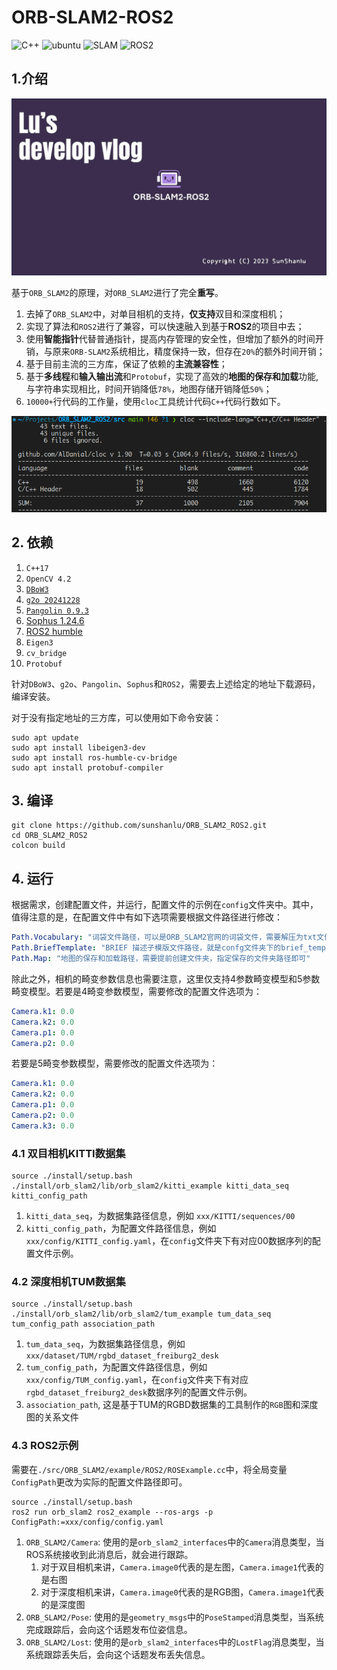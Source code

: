 # ORB-SLAM2-ROS2

![C++](https://img.shields.io/badge/c++-std17-blue)
![ubuntu](https://img.shields.io/badge/platform-ubuntu22.04-orange)
![SLAM](https://img.shields.io/badge/slam-ORB--SLAM2-green)
![ROS2](https://img.shields.io/badge/ros2-humble-red)

## 1.介绍

<div align="center">
	<a href="https://www.bilibili.com/video/BV1yi421S73r/?vd_source=9d945accb7548e6244fd39d5aee6126d" title="bilibili:ORB_SLAM2_ROS2">
		<img src="./res/orb_slam2_ros2.jpg" alt="ORB_SLAM2_ROS2" width=800>
	</a>
</div>

基于`ORB_SLAM2`的原理，对`ORB_SLAM2`进行了完全**重写**。

1. 去掉了`ORB_SLAM2`中，对单目相机的支持，**仅支持**双目和深度相机；
2. 实现了算法和`ROS2`进行了兼容，可以快速融入到基于**ROS2**的项目中去；
3. 使用**智能指针**代替普通指针，提高内存管理的安全性，但增加了额外的时间开销，与原来`ORB-SLAM2`系统相比，精度保持一致，但存在`20%`的额外时间开销；
4. 基于目前主流的三方库，保证了依赖的**主流兼容性**；
5. 基于**多线程**和**输入输出流**和`Protobuf`，实现了高效的**地图的保存和加载**功能,与字符串实现相比，时间开销降低`78%`，地图存储开销降低`50%`；
6. `10000+`行代码的工作量，使用`cloc`工具统计代码`C++`代码行数如下。

<div align="center">
	<img src="./res/code_nums.png" alt="ORB_SLAM2_ROS2" width=800>
</div>


## 2. 依赖

1. `C++17`
2. `OpenCV 4.2`
3. [`DBoW3`](https://github.com/rmsalinas/DBow3)
4. [`g2o 20241228`](https://github.com/RainerKuemmerle/g2o/tree/20241228_git)
5. [`Pangolin 0.9.3`](https://github.com/stevenlovegrove/Pangolin/tree/v0.9.3)
6. [Sophus 1.24.6](https://github.com/strasdat/Sophus/tree/1.24.6)
7. [ROS2 humble](https://docs.ros.org/en/humble/Installation/Ubuntu-Install-Debians.html)
8. `Eigen3`
9. `cv_bridge`
10. `Protobuf`

针对`DBoW3`、`g2o`、`Pangolin`、`Sophus`和`ROS2`，需要去上述给定的地址下载源码，编译安装。

对于没有指定地址的三方库，可以使用如下命令安装：
```shell
sudo apt update
sudo apt install libeigen3-dev 
sudo apt install ros-humble-cv-bridge 
sudo apt install protobuf-compiler
```

## 3. 编译
```shell
git clone https://github.com/sunshanlu/ORB_SLAM2_ROS2.git
cd ORB_SLAM2_ROS2
colcon build
```

## 4. 运行

根据需求，创建配置文件，并运行，配置文件的示例在`config`文件夹中。其中，值得注意的是，在配置文件中有如下选项需要根据文件路径进行修改：
```yaml
Path.Vocabulary: "词袋文件路径，可以是ORB_SLAM2官网的词袋文件，需要解压为txt文件后使用"
Path.BriefTemplate: "BRIEF 描述子模版文件路径，就是confg文件夹下的brief_template.txt文件"
Path.Map: "地图的保存和加载路径，需要提前创建文件夹，指定保存的文件夹路径即可"
```

除此之外，相机的畸变参数信息也需要注意，这里仅支持4参数畸变模型和5参数畸变模型。若要是4畸变参数模型，需要修改的配置文件选项为：
```yaml
Camera.k1: 0.0
Camera.k2: 0.0
Camera.p1: 0.0
Camera.p2: 0.0
```
若要是5畸变参数模型，需要修改的配置文件选项为：
```yaml
Camera.k1: 0.0
Camera.k2: 0.0
Camera.p1: 0.0
Camera.p2: 0.0
Camera.k3: 0.0
```

### 4.1 双目相机KITTI数据集
```shell
source ./install/setup.bash
./install/orb_slam2/lib/orb_slam2/kitti_example kitti_data_seq kitti_config_path
```
1. `kitti_data_seq`，为数据集路径信息，例如 `xxx/KITTI/sequences/00`
2. `kitti_config_path`，为配置文件路径信息，例如 `xxx/config/KITTI_config.yaml`，在`config`文件夹下有对应00数据序列的配置文件示例。

### 4.2 深度相机TUM数据集
```shell
source ./install/setup.bash
./install/orb_slam2/lib/orb_slam2/tum_example tum_data_seq tum_config_path association_path
```
1. `tum_data_seq`，为数据集路径信息，例如 `xxx/dataset/TUM/rgbd_dataset_freiburg2_desk`
2. `tum_config_path`，为配置文件路径信息，例如 `xxx/config/TUM_config.yaml`，在`config`文件夹下有对应`rgbd_dataset_freiburg2_desk`数据序列的配置文件示例。
3. `association_path`, 这是基于TUM的RGBD数据集的工具制作的`RGB`图和深度图的关系文件

### 4.3 ROS2示例
需要在`./src/ORB_SLAM2/example/ROS2/ROSExample.cc`中，将全局变量`ConfigPath`更改为实际的配置文件路径即可。
```shell
source ./install/setup.bash
ros2 run orb_slam2 ros2_example --ros-args -p ConfigPath:=xxx/config/config.yaml
```

1. `ORB_SLAM2/Camera`: 使用的是`orb_slam2_interfaces`中的`Camera`消息类型，当ROS系统接收到此消息后，就会进行跟踪。
   1. 对于双目相机来讲，`Camera.image0`代表的是左图，`Camera.image1`代表的是右图
   2. 对于深度相机来讲，`Camera.image0`代表的是RGB图，`Camera.image1`代表的是深度图
2. `ORB_SLAM2/Pose`: 使用的是`geometry_msgs`中的`PoseStamped`消息类型，当系统完成跟踪后，会向这个话题发布位姿信息。
3. `ORB_SLAM2/Lost`: 使用的是`orb_slam2_interfaces`中的`LostFlag`消息类型，当系统跟踪丢失后，会向这个话题发布丢失信息。